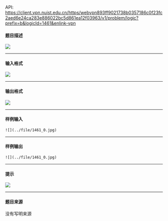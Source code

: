 API: https://client.vpn.nuist.edu.cn/https/webvpn893ff9021738b0357186c0f23fc2aed6e24ca283e886022bc5d861ea12f03963/v1/problem/logic?prefix=b&logicId=1461&enlink-vpn

#### 题目描述

![](../file/1461_0.jpg)

---

#### 输入格式

![](../file/1461_0.jpg)

---

#### 输出格式

![](../file/1461_0.jpg)

---

#### 样例输入
```
![](../file/1461_0.jpg)

```

---

#### 样例输出
```
![](../file/1461_0.jpg)

```

---

#### 提示

![](../file/1461_0.jpg)

---

#### 题目来源

没有写明来源